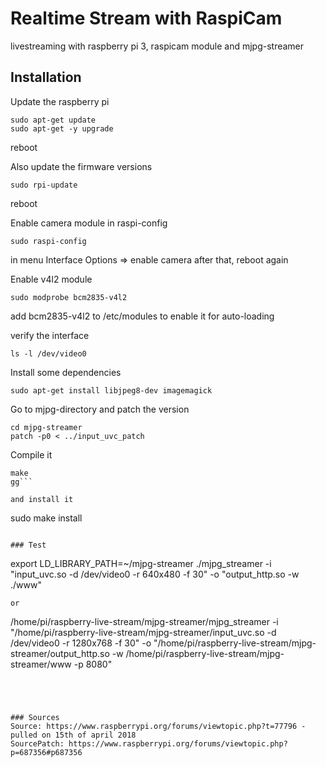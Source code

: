 # Realtime Stream with RaspiCam 

livestreaming with raspberry pi 3, raspicam module and mjpg-streamer

## Installation

Update the raspberry pi
```
sudo apt-get update
sudo apt-get -y upgrade
```

reboot

Also update the firmware versions
```
sudo rpi-update
```

reboot

Enable camera module in raspi-config
```
sudo raspi-config
```

in menu Interface Options => enable camera
after that, reboot again

Enable v4l2 module
```
sudo modprobe bcm2835-v4l2
```

add bcm2835-v4l2 to /etc/modules to enable it for auto-loading

verify the interface

```
ls -l /dev/video0
```

Install some dependencies
```
sudo apt-get install libjpeg8-dev imagemagick
```

Go to mjpg-directory and patch the version
```
cd mjpg-streamer
patch -p0 < ../input_uvc_patch
```

Compile it
```
make
gg```

and install it
```
sudo make install
```

### Test
```
export LD_LIBRARY_PATH=~/mjpg-streamer
./mjpg_streamer -i "input_uvc.so -d /dev/video0 -r 640x480 -f 30" -o "output_http.so -w ./www"
```
or
```
/home/pi/raspberry-live-stream/mjpg-streamer/mjpg_streamer -i "/home/pi/raspberry-live-stream/mjpg-streamer/input_uvc.so -d /dev/video0 -r 1280x768 -f 30" -o "/home/pi/raspberry-live-stream/mjpg-streamer/output_http.so -w /home/pi/raspberry-live-stream/mjpg-streamer/www -p 8080" 
```




### Sources
Source: https://www.raspberrypi.org/forums/viewtopic.php?t=77796 - pulled on 15th of april 2018
SourcePatch: https://www.raspberrypi.org/forums/viewtopic.php?p=687356#p687356
